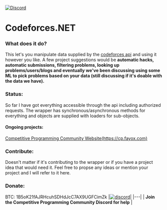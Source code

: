 [![Discord](https://discordapp.com/api/guilds/326795829664808960/widget.png)](https://discord.gg/algorithms)
# Codeforces.NET

### What does it do?
This let's you manipulate data supplied by the [codeforces api](https://codeforces.com/api/help) and using it however you like. A few project suggestions would be **automatic hacks, automatic submissions, filtering problems, looking up problems/users/blogs and eventually we've been discussing using some ML to pick problems based on your data (still discussing if it's doable with the data we have).**

### Status:
So far I have got everything accessible through the api including authorized requests. The wrapper has synchronous/asynchronous methods for everything and objects are supplied with loaders for sub-objects.

#### Ongoing projects:
[Competitive Programming Community Website(https://cp.fayox.com)](https://github.com/Ex-o/cf)
### Contribute:
Doesn't matter if it's contributing to the wrapper or if you have a project idea that would need it. Feel free to propse any ideas or mention your project and I will refer to it here.

### Donate:
BTC: 1B5oK21fAJRHcuhSDHdJcC7AX9UGFCimZk
|[![discord](https://cdn.discordapp.com/attachments/266240393639755778/281920766490968064/discord.png)](https://discord.gg/algorithms)|
|---|
| **Join the Competitive Programming Community Discord for help** |
